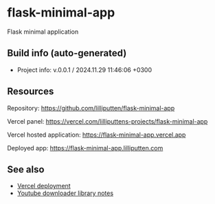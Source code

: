 <!--
 @since 2024.11.27, 14:53
 @changed 2024.11.27, 14:53
-->


# flask-minimal-app


Flask minimal application


## Build info (auto-generated)

- Project info: v.0.0.1 / 2024.11.29 11:46:06 +0300


## Resources

Repository: https://github.com/lilliputten/flask-minimal-app

Vercel panel: https://vercel.com/lilliputtens-projects/flask-minimal-app

Vercel hosted application: https://flask-minimal-app.vercel.app

Deployed app: https://flask-minimal-app.lilliputten.com


## See also

- [Vercel deployment](README.vercel-deployment.md)
- [Youtube downloader library notes](README.ytdl.md)
